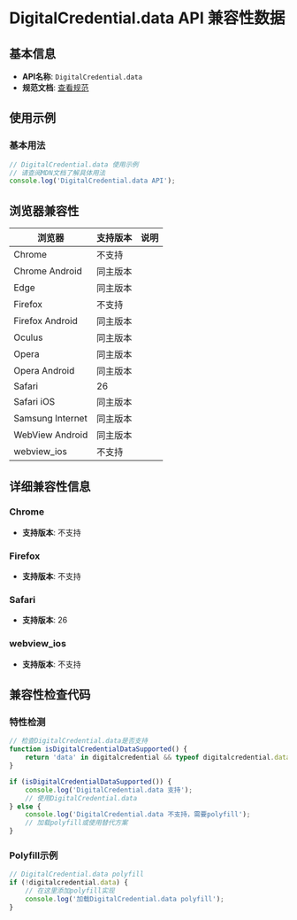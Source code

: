 # DigitalCredential.data API 兼容性数据

## 基本信息

- **API名称**: `DigitalCredential.data`
- **规范文档**: [查看规范](https://w3c-fedid.github.io/digital-credentials/#dom-digitalcredential-data)

## 使用示例

### 基本用法

```javascript
// DigitalCredential.data 使用示例
// 请查阅MDN文档了解具体用法
console.log('DigitalCredential.data API');
```

## 浏览器兼容性

| 浏览器 | 支持版本 | 说明 |
|--------|----------|------|
| Chrome | 不支持 |  |
| Chrome Android | 同主版本 |  |
| Edge | 同主版本 |  |
| Firefox | 不支持 |  |
| Firefox Android | 同主版本 |  |
| Oculus | 同主版本 |  |
| Opera | 同主版本 |  |
| Opera Android | 同主版本 |  |
| Safari | 26 |  |
| Safari iOS | 同主版本 |  |
| Samsung Internet | 同主版本 |  |
| WebView Android | 同主版本 |  |
| webview_ios | 不支持 |  |

## 详细兼容性信息

### Chrome

- **支持版本**: 不支持

### Firefox

- **支持版本**: 不支持

### Safari

- **支持版本**: 26

### webview_ios

- **支持版本**: 不支持

## 兼容性检查代码

### 特性检测

```javascript
// 检查DigitalCredential.data是否支持
function isDigitalCredentialDataSupported() {
    return 'data' in digitalcredential && typeof digitalcredential.data === 'function';
}

if (isDigitalCredentialDataSupported()) {
    console.log('DigitalCredential.data 支持');
    // 使用DigitalCredential.data
} else {
    console.log('DigitalCredential.data 不支持，需要polyfill');
    // 加载polyfill或使用替代方案
}
```

### Polyfill示例

```javascript
// DigitalCredential.data polyfill
if (!digitalcredential.data) {
    // 在这里添加polyfill实现
    console.log('加载DigitalCredential.data polyfill');
}
```

